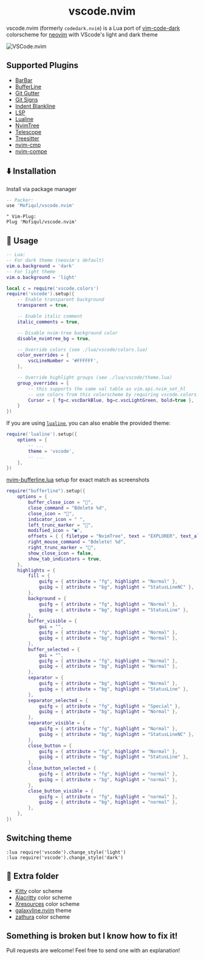<h1 align="center">vscode.nvim</h1>

vscode.nvim (formerly `codedark.nvim`) is a Lua port of [vim-code-dark](https://github.com/tomasiser/vim-code-dark) colorscheme for [neovim](https://github.com/neovim/neovim) with VScode's light and dark theme

![VSCode.nvim](./demo.png)

## Supported Plugins

- [BarBar](https://github.com/romgrk/barbar.nvim)
- [BufferLine](https://github.com/akinsho/nvim-bufferline.lua)
- [Git Gutter](https://github.com/airblade/vim-gitgutter)
- [Git Signs](https://github.com/lewis6991/gitsigns.nvim)
- [Indent Blankline](https://github.com/lukas-reineke/indent-blankline.nvim)
- [LSP](https://github.com/neovim/nvim-lspconfig)
- [Lualine](https://github.com/hoob3rt/lualine.nvim)
- [NvimTree](https://github.com/kyazdani42/nvim-tree.lua)
- [Telescope](https://github.com/nvim-telescope/telescope.nvim)
- [Treesitter](https://github.com/nvim-treesitter/nvim-treesitter)
- [nvim-cmp](https://github.com/hrsh7th/nvim-cmp)
- [nvim-compe](https://github.com/hrsh7th/nvim-compe)

## ⬇️ Installation

Install via package manager

```lua
-- Packer:
use 'Mofiqul/vscode.nvim'
```

```vim
" Vim-Plug:
Plug 'Mofiqul/vscode.nvim'
```

## 🚀 Usage

```lua
-- Lua:
-- For dark theme (neovim's default)
vim.o.background = 'dark'
-- For light theme
vim.o.background = 'light'

local c = require('vscode.colors')
require('vscode').setup({
    -- Enable transparent background
    transparent = true,

    -- Enable italic comment
    italic_comments = true,

    -- Disable nvim-tree background color
    disable_nvimtree_bg = true,

    -- Override colors (see ./lua/vscode/colors.lua)
    color_overrides = {
        vscLineNumber = '#FFFFFF',
    },

    -- Override highlight groups (see ./lua/vscode/theme.lua)
    group_overrides = {
        -- this supports the same val table as vim.api.nvim_set_hl
        -- use colors from this colorscheme by requiring vscode.colors!
        Cursor = { fg=c.vscDarkBlue, bg=c.vscLightGreen, bold=true },
    }
})
```


If you are using [`lualine`](https://github.com/hoob3rt/lualine.nvim), you can also enable the provided theme:

```lua
require('lualine').setup({
    options = {
        -- ...
        theme = 'vscode',
        -- ...
    },
})
```

[nvim-bufferline.lua](https://github.com/akinsho/nvim-bufferline.lua)  setup for exact match as screenshots

```lua
require("bufferline").setup({
    options = {
        buffer_close_icon = "",
        close_command = "Bdelete %d",
        close_icon = "",
        indicator_icon = " ",
        left_trunc_marker = "",
        modified_icon = "●",
        offsets = { { filetype = "NvimTree", text = "EXPLORER", text_align = "center" } },
        right_mouse_command = "Bdelete! %d",
        right_trunc_marker = "",
        show_close_icon = false,
        show_tab_indicators = true,
    },
    highlights = {
        fill = {
            guifg = { attribute = "fg", highlight = "Normal" },
            guibg = { attribute = "bg", highlight = "StatusLineNC" },
        },
        background = {
            guifg = { attribute = "fg", highlight = "Normal" },
            guibg = { attribute = "bg", highlight = "StatusLine" },
        },
        buffer_visible = {
            gui = "",
            guifg = { attribute = "fg", highlight = "Normal" },
            guibg = { attribute = "bg", highlight = "Normal" },
        },
        buffer_selected = {
            gui = "",
            guifg = { attribute = "fg", highlight = "Normal" },
            guibg = { attribute = "bg", highlight = "Normal" },
        },
        separator = {
            guifg = { attribute = "bg", highlight = "Normal" },
            guibg = { attribute = "bg", highlight = "StatusLine" },
        },
        separator_selected = {
            guifg = { attribute = "fg", highlight = "Special" },
            guibg = { attribute = "bg", highlight = "Normal" },
        },
        separator_visible = {
            guifg = { attribute = "fg", highlight = "Normal" },
            guibg = { attribute = "bg", highlight = "StatusLineNC" },
        },
        close_button = {
            guifg = { attribute = "fg", highlight = "Normal" },
            guibg = { attribute = "bg", highlight = "StatusLine" },
        },
        close_button_selected = {
            guifg = { attribute = "fg", highlight = "normal" },
            guibg = { attribute = "bg", highlight = "normal" },
        },
        close_button_visible = {
            guifg = { attribute = "fg", highlight = "normal" },
            guibg = { attribute = "bg", highlight = "normal" },
        },
    },
})
```

## Switching theme

```
:lua require('vscode').change_style('light')
:lua require('vscode').change_style('dark')
```

## 🍭 Extra folder

- [Kitty](https://sw.kovidgoyal.net/kitty/) color scheme
- [Alacritty](https://github.com/alacritty/alacritty) color scheme
- [Xresources](https://wiki.debian.org/Xresources) color scheme
- [galaxyline.nvim](https://github.com/glepnir/galaxyline.nvim) theme
- [zathura](https://pwmt.org/projects/zathura/) color scheme

## Something is broken but I know how to fix it!

Pull requests are welcome! Feel free to send one with an explanation!
